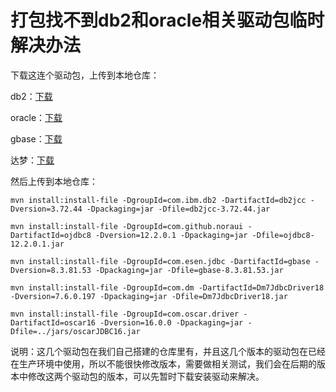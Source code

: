 # 打包找不到db2和oracle相关驱动包临时解决办法

下载这连个驱动包，上传到本地仓库：

db2：[下载](db2jcc-3.72.44.jar)

oracle：[下载](ojdbc8-12.2.0.1.jar)

gbase：[下载](gbase-8.3.81.53.jar)

达梦：[下载](Dm7JdbcDriver18.jar)

然后上传到本地仓库：

```
mvn install:install-file -DgroupId=com.ibm.db2 -DartifactId=db2jcc -Dversion=3.72.44 -Dpackaging=jar -Dfile=db2jcc-3.72.44.jar

mvn install:install-file -DgroupId=com.github.noraui -DartifactId=ojdbc8 -Dversion=12.2.0.1 -Dpackaging=jar -Dfile=ojdbc8-12.2.0.1.jar

mvn install:install-file -DgroupId=com.esen.jdbc -DartifactId=gbase -Dversion=8.3.81.53 -Dpackaging=jar -Dfile=gbase-8.3.81.53.jar

mvn install:install-file -DgroupId=com.dm -DartifactId=Dm7JdbcDriver18 -Dversion=7.6.0.197 -Dpackaging=jar -Dfile=Dm7JdbcDriver18.jar

mvn install:install-file -DgroupId=com.oscar.driver -DartifactId=oscar16 -Dversion=16.0.0 -Dpackaging=jar -Dfile=../jars/oscarJDBC16.jar
```

说明：这几个驱动包在我们自己搭建的仓库里有，并且这几个版本的驱动包在已经在生产环境中使用，所以不能很快修改版本，需要做相关测试，我们会在后期的版本中修改这两个驱动包的版本，可以先暂时下载安装驱动来解决。
